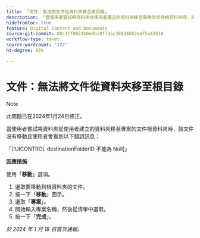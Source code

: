 ```yaml
---
title: 「文件：無法將文件從資料夾移至根目錄」
description: 「當使用者嘗試將資料夾從使用者建立的資料夾移至專案的文件根資料夾時，該文件沒有移動且使用者會看到錯誤訊息。」
hidefromtoc: true
feature: Digital Content and Documents
source-git-commit: 08c7ff0024b0e0bc8f735c388d4b82eaf5a42610
workflow-type: tm+mt
source-wordcount: '127'
ht-degree: 95%

---
```



# 文件：無法將文件從資料夾移至根目錄

>[!NOTE]
>
>此問題已在2024年1月24日修正。

當使用者嘗試將資料夾從使用者建立的資料夾移至專案的文件根資料夾時，該文件沒有移動且使用者會看到以下錯誤訊息：

「[!UICONTROL destinationFolderlD 不能為 Null]」

**因應措施**

使用「**移動**」選項。

1. 選取要移動到根資料夾的文件。
1. 按一下「**移動**」圖示。
1. 選取「**專案**」。
1. 開始輸入專案名稱，然後從清單中選取。
1. 按一下「**完成**」。

_於 2024 年 1 月 18 日首次通報。_

